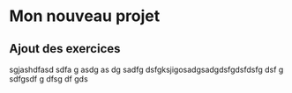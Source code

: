 # Mon nouveau projet
## Ajout des exercices 
sgjashdfasd
sdfa
g
asdg
as
dg
sadfg
dsfgksjigosadgsadgdsfgdsfdsfg
dsf
g
sdfgsdf
g
dfsg
df
gds
